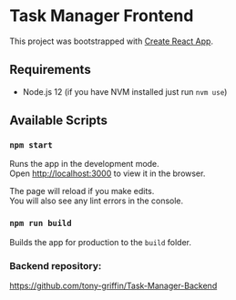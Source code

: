 # Task Manager Frontend

This project was bootstrapped with [Create React App](https://github.com/facebook/create-react-app).

## Requirements

- Node.js 12 (if you have NVM installed just run `nvm use`)

## Available Scripts

### `npm start`

Runs the app in the development mode.<br />
Open [http://localhost:3000](http://localhost:3000) to view it in the browser.

The page will reload if you make edits.<br />
You will also see any lint errors in the console.

### `npm run build`

Builds the app for production to the `build` folder.

### Backend repository:
https://github.com/tony-griffin/Task-Manager-Backend
